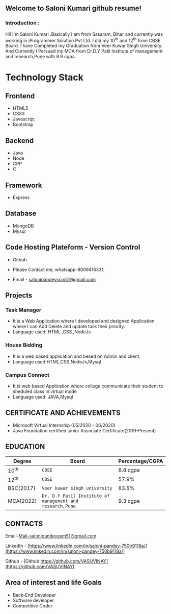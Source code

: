 ## Welcome to Saloni Kumari github resume!

### Introduction :
Hi! I'm Saloni Kumari .Basically I am from Sasaram, Bihar and currently was working in iProgrammer Solution Pvt Ltd.
I did my 10<sup>th</sup> and 12<sup>th</sup> from CBSE  Board. I have Completed my Graduation from Veer Kuwar Singh University.
And Currently I Persued my MCA from Dr.D.Y Patil Institute of management and research,Pune with 8.9 cgpa.


# Technology Stack

## Frontend 
 

 - HTML5
 - CSS3 
 - Javascript
 - Bootstrap
 
 ## Backend

 - Java
 - Node
 - CPP
 - C

 ## Framework
 - Express

 ## Database 
 - MongoDB
 - Mysql

 ## Code Hosting Plateform - Version Control
 
 - Github




 - Please Contact me, whatsapp-8009416331, 
 - Email - salonipandeyssm51@gmail.com

 
## Projects

### Task Manager

-   It is a Web Application where I developed and designed Application where I can Add Delete and update task their priority.
-   Language used: HTML ,CSS ,NodeJs

### House Bidding

-   It is a web based application and besed on Admin and client.
-   Language used:HTML,CSS,NodeJs,Mysql

### Campus Connect

-   It is web based Application where college communicate their student to sheduled class in virtual mode
-   Language used: JAVA,Mysql

## CERTIFICATE AND ACHIEVEMENTS
-   Microsoft Virtual Internship (05/2020 - 06/2020)
-   Java Foundation certified junior Associate Certificate(2019-Present)

## EDUCATION
|Degree                |Board|Percentage/CGPA|
|----------------|-------------------------------|-----------------------------|
|10<sup>th</sup>|`CBSE`            |8.8 cgpa            |
|12<sup>th</sup>|`CBSE`            |57.9%            |
|BSC(2017)         |`Veer kuwar singh university`|83.5%|
|MCA(2022)|`Dr. D.Y Patil Institute of management and research,Pune`|9.3 cgpa|

##  CONTACTS

Email-[Mail-salonipandeyssm51@gmail.com](mailto:salonipandeyssm51@gmail.com)

LinkedIn - [https://www.linkedin.com/in/saloni-pandey-750b9118a/](https://www.linkedin.com/in/saloni-pandey-750b9118a/)

Github - [Github  https://github.com/VASUVINAY](https://github.com/VASUVINAY)


## Area of interest and life Goals

-   Back-End Developer
-   Software developer
-   Competitive Coder

